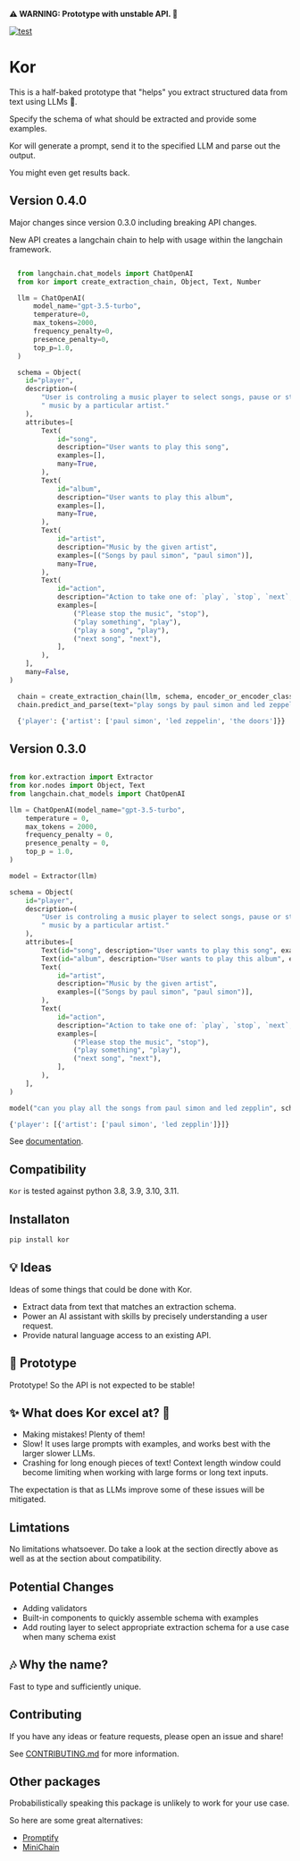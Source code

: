 **⚠ WARNING: Prototype with unstable API. 🚧**  

[![test](https://github.com/eyurtsev/kor/actions/workflows/test.yml/badge.svg?branch=main&event=push)](https://github.com/eyurtsev/kor/actions/workflows/test.yml)

# Kor

This is a half-baked prototype that "helps" you extract structured data from text using LLMs 🧩.

Specify the schema of what should be extracted and provide some examples.

Kor will generate a prompt, send it to the specified LLM and parse out the
output. 

You might even get results back.

## Version 0.4.0

Major changes since version 0.3.0 including breaking API changes.

New API creates a langchain chain to help with usage within the langchain
framework.

```python

  from langchain.chat_models import ChatOpenAI
  from kor import create_extraction_chain, Object, Text, Number

  llm = ChatOpenAI(
      model_name="gpt-3.5-turbo",
      temperature=0,
      max_tokens=2000,
      frequency_penalty=0,
      presence_penalty=0,
      top_p=1.0,
  )

  schema = Object(
    id="player",
    description=(
        "User is controling a music player to select songs, pause or start them or play"
        " music by a particular artist."
    ),
    attributes=[
        Text(
            id="song",
            description="User wants to play this song",
            examples=[],
            many=True,
        ),
        Text(
            id="album",
            description="User wants to play this album",
            examples=[],
            many=True,
        ),
        Text(
            id="artist",
            description="Music by the given artist",
            examples=[("Songs by paul simon", "paul simon")],
            many=True,
        ),
        Text(
            id="action",
            description="Action to take one of: `play`, `stop`, `next`, `previous`.",
            examples=[
                ("Please stop the music", "stop"),
                ("play something", "play"),
                ("play a song", "play"),
                ("next song", "next"),
            ],
        ),
    ],
    many=False,
)

  chain = create_extraction_chain(llm, schema, encoder_or_encoder_class='json')
  chain.predict_and_parse(text="play songs by paul simon and led zeppelin and the doors")['data']
```

```python
  {'player': {'artist': ['paul simon', 'led zeppelin', 'the doors']}}
```

## Version 0.3.0

```python

from kor.extraction import Extractor
from kor.nodes import Object, Text
from langchain.chat_models import ChatOpenAI

llm = ChatOpenAI(model_name="gpt-3.5-turbo", 
    temperature = 0,
    max_tokens = 2000,
    frequency_penalty = 0,
    presence_penalty = 0,
    top_p = 1.0,
)

model = Extractor(llm)

schema = Object(
    id="player",
    description=(
        "User is controling a music player to select songs, pause or start them or play"
        " music by a particular artist."
    ),
    attributes=[
        Text(id="song", description="User wants to play this song", examples=[]),
        Text(id="album", description="User wants to play this album", examples=[]),
        Text(
            id="artist",
            description="Music by the given artist",
            examples=[("Songs by paul simon", "paul simon")],
        ),
        Text(
            id="action",
            description="Action to take one of: `play`, `stop`, `next`, `previous`.",
            examples=[
                ("Please stop the music", "stop"),
                ("play something", "play"),
                ("next song", "next"),
            ],
        ),
    ],
)

model("can you play all the songs from paul simon and led zepplin", schema)
```

```python
{'player': [{'artist': ['paul simon', 'led zepplin']}]}
```

See [documentation](https://eyurtsev.github.io/kor/).

## Compatibility

`Kor` is tested against python 3.8, 3.9, 3.10, 3.11.

## Installaton 

```sh
pip install kor
```

## 💡 Ideas

Ideas of some things that could be done with Kor.

* Extract data from text that matches an extraction schema.
* Power an AI assistant with skills by precisely understanding a user request.
* Provide natural language access to an existing API.

## 🚧 Prototype

Prototype! So the API is not expected to be stable!

##  ✨ What does Kor excel at?  🌟 

* Making mistakes! Plenty of them!
* Slow! It uses large prompts with examples, and works best with the larger slower LLMs.
* Crashing for long enough pieces of text! Context length window could become
  limiting when working with large forms or long text inputs.

The expectation is that as LLMs improve some of these issues will be mitigated.

## Limtations

No limitations whatsoever. Do take a look at the section directly above as well
as at the section about compatibility.

## Potential Changes

* Adding validators
* Built-in components to quickly assemble schema with examples
* Add routing layer to select appropriate extraction schema for a use case when
  many schema exist

## 🎶 Why the name?

Fast to type and sufficiently unique.

## Contributing

If you have any ideas or feature requests, please open an issue and share!

See [CONTRIBUTING.md](https://github.com/eyurtsev/kor/blob/main/CONTRIBUTING.md) for more information.

## Other packages

Probabilistically speaking this package is unlikely to work for your use case.

So here are some great alternatives:

* [Promptify](https://github.com/promptslab/Promptify)
* [MiniChain](https://srush.github.io/MiniChain/examples/stats/)
